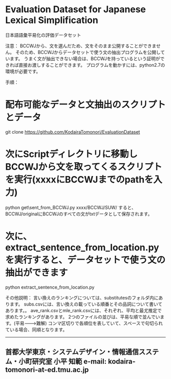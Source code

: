 # Evaluation Dataset for Japanese Lexical Simplification
日本語語彙平易化の評価データセット

注意：
  BCCWJから、文を選んだため、文をそのまま公開することができません。
  そのため、BCCWJからデータセットで使う文の抽出プログラムを公開しています。
  うまく文が抽出できない場合は、BCCWJを持っているという証明ができれば直接お渡しすることができます。
  プログラムを動かすには、python2.7の環境が必要です。

手順：
  # 配布可能なデータと文抽出のスクリプトとデータ
  git clone https://github.com/KodairaTomonori/EvaluationDataset
  
  # 次にScriptディレクトリに移動しBCCWJから文を取ってくるスクリプトを実行(xxxxにBCCWJまでのpathを入力)
  python get\sent\_from\_BCCWJ.py xxxx/BCCWJ/SUW/
  すると、BCCWJ/originalにBCCWJのすべての文がtxtデータとして保存されます。

  # 次に、extract\_sentence\_from\_location.pyを実行すると、データセットで使う文の抽出ができます
  python extract\_sentence\_from\_location.py


その他説明：
  言い換えのランキングについては、substitutesのフォルダ内にあります。
  subs.csvには、言い換えの載っている順番とその品詞について書いてあります。。
  ave_rank.csvとmle_rank.csvには、それぞれ、平均と最尤推定で求めたランキングがあります。
  2つのファイルの並びは、平易な順で並んでいます。(平易--->難解)
  コンマ区切りで各順位を表していて、スペースで句切られている場合、同順となります。


---------------
  首都大学東京・システムデザイン・情報通信スステム・小町研究室
  小平 知範
  e-mail: kodaira-tomonori-at-ed.tmu.ac.jp
---------------
